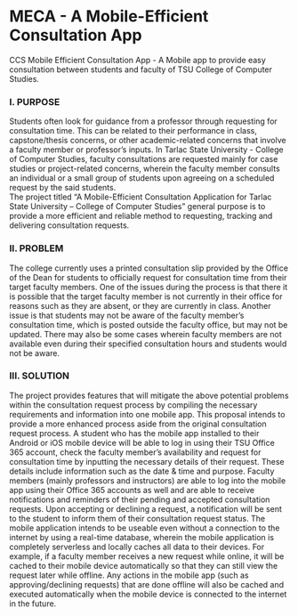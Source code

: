 # MECA - A Mobile-Efficient Consultation App

CCS Mobile Efficient Consultation App - A Mobile app to provide easy consultation between students and faculty of TSU College of Computer Studies.

### I.	PURPOSE
Students often look for guidance from a professor through requesting for consultation time.  This can be related to their performance in class, capstone/thesis concerns, or other academic-related concerns that involve a faculty member or professor’s inputs.
In Tarlac State University - College of Computer Studies, faculty consultations are requested mainly for case studies or project-related concerns, wherein the faculty member consults an individual or a small group of students upon agreeing on a scheduled request by the said students.  
The project titled “A Mobile-Efficient Consultation Application for Tarlac State University – College of Computer Studies” general purpose is to provide a more efficient and reliable method to requesting, tracking and delivering consultation requests.

### II.	PROBLEM
The college currently uses a printed consultation slip provided by the Office of the Dean for students to officially request for consultation time from their target faculty members.  One of the issues during the process is that there it is possible that the target faculty member is not currently in their office for reasons such as they are absent, or they are currently in class.
Another issue is that students may not be aware of the faculty member’s consultation time, which is posted outside the faculty office, but may not be updated.  There may also be some cases wherein faculty members are not available even during their specified consultation hours and students would not be aware.
 

### III.	SOLUTION
The project provides features that will mitigate the above potential problems within the consultation request process by compiling the necessary requirements and information into one mobile app.  This proposal intends to provide a more enhanced process aside from the original consultation request process.
A student who has the mobile app installed to their Android or iOS mobile device will be able to log in using their TSU Office 365 account, check the faculty member’s availability and request for consultation time by inputting the necessary details of their request.  These details include information such as the date & time and purpose.
Faculty members (mainly professors and instructors) are able to log into the mobile app using their Office 365 accounts as well and are able to receive notifications and reminders of their pending and accepted consultation requests.  Upon accepting or declining a request, a notification will be sent to the student to inform them of their consultation request status.
The mobile application intends to be useable even without a connection to the internet by using a real-time database, wherein the mobile application is completely serverless and locally caches all data to their devices.  For example, if a faculty member receives a new request while online, it will be cached to their mobile device automatically so that they can still view the request later while offline.
Any actions in the mobile app (such as approving/declining requests) that are done offline will also be cached and executed automatically when the mobile device is connected to the internet in the future.
